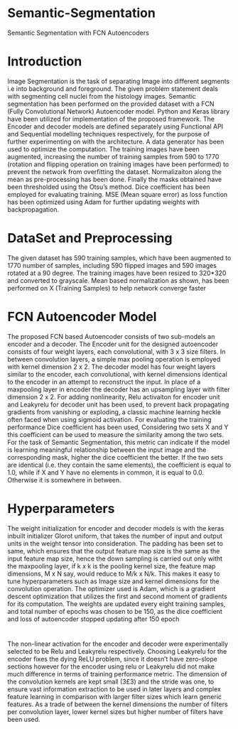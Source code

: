 # Semantic-Segmentation
Semantic Segmentation with FCN Autoencoders
# Introduction
Image Segmentation is the task of separating Image into different segments i.e into background and foreground. The given problem statement deals with segmenting cell nuclei from the histology images. Semantic segmentation has been performed on the provided dataset with a FCN (Fully Convolutional Network) Autoencoder model. Python and Keras library have been utilized for implementation of the proposed framework. The Encoder and decoder models are defined separately using Functional API and Sequential modelling techniques respectively, for the purpose of further experimenting on with the architecture. A data generator has been used to optimize the computation. The
training images have been augmented, increasing the number of training samples from 590 to 1770 (rotation and flipping operation on training images have been performed) to prevent the network from overfitting the dataset. Normalizaiton along the mean as pre-processing has been done. Finally the masks obtained have been thresholded using the Otsu’s method. Dice coefficient has been employed for evaluating training. MSE (Mean square error) as loss function has been optimized using Adam for further updating weights with backpropagation.
# DataSet and Preprocessing
The given dataset has 590 training samples, which have been augmented to 1770 number of samples, including 590 flipped images and 590 images rotated at a 90 degree. The training images have been resized to 320*320 and converted to grayscale. Mean based normalization as shown, has been performed on X (Training Samples) to help network converge faster
# FCN Autoencoder Model
The proposed FCN based Autoencoder consists of two sub-models an encoder and a decoder. The Encoder unit for the designed autoencoder consists of four weight layers, each convolutional, with 3 x 3 size filters. In between convolution layers, a simple max pooling operation is employed with kernel dimension 2 x 2. The decoder model has four weight layers similar to the encoder, each convolutional, with kernel dimensions identical to the encoder in an attempt to reconstruct the input. In place of a maxpooling layer in encoder the decoder has an upsampling layer with filter dimension 2 x 2. For adding nonlinearity, Relu activaiton for encoder unit and Leakyrelu for decoder unit has been used, to prevent back propagating gradients from vanishing or exploding, a classic machine learning heckle often faced when using sigmoid activation.
For evaluating the training performance Dice coefficient has been used, Considering two sets X and Y this coefficient can be used to measure the similarity among the two sets. For the task of Semantic Segmentation, this metric can indicate if the model is learning meaningful relationship between the input image and the corresponding mask, higher the dice coefficient the better. If the two sets are identical (i.e. they contain the same elements), the coefficient is equal to 1.0, while if X and Y have no elements in common, it is equal to 0.0. Otherwise it is somewhere in between.
# Hyperparameters
The weight initialization for encoder and decoder models is with the keras inbuilt initializer Glorot uniform, that takes the number of input and output units in the weight tensor into consideration. The padding has been set to same, which ensures that the output feature map size is the same as the input feature map size, hence the down sampling is carried out only witht the maxpooling layer, if k x k is the pooling kernel size, the feature map dimensions, M x N say, would reduce to M/k x N/k. This makes it easy to tune hyperparameters such as Image size and kernel dimensions for the convolution operation. The optimizer used is Adam, which is a gradient descent optimization that utilizes the first and second moment of gradients for its computation. The weights are updated every eight training samples, and total number of epochs was chosen to be 150, as the dice coefficient and loss of autoencoder stopped updating after 150 epoch
#
The non-linear activation for the encoder and decoder were experimentally selected to be Relu and Leakyrelu respectively. Choosing Leakyrelu for the encoder fixes the dying ReLU problem, since it doesn’t have zero-slope sections however for the encoder using relu or Leakyrelu did not make much difference in terms of training performance metric. The dimension of the convolution kernels are kept small (3£3) and the stride was one, to ensure vast information extraction to be used in later layers and complex feature learning in comparison with larger filter sizes which learn generic features. As a trade of between the kernel dimensions the number of filters per convolution layer, lower kernel sizes but higher number of filters have been used.
